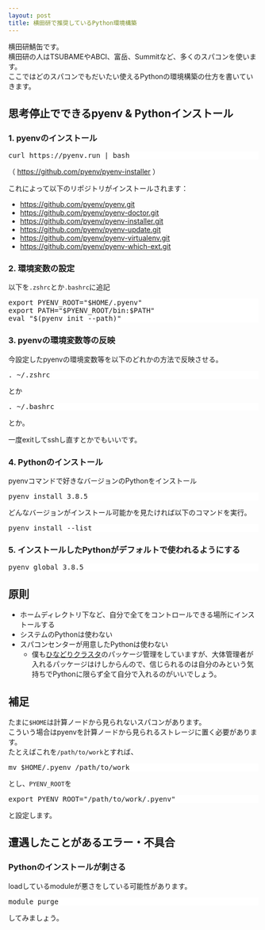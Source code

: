 ```yaml
---
layout: post
title: 横田研で推奨しているPython環境構築
---
```


<style>
.highlight {
background-color: #fff;
}
</style>

横田研鯖缶です。  
横田研の人はTSUBAMEやABCI、富岳、Summitなど、多くのスパコンを使います。  
ここではどのスパコンでもだいたい使えるPythonの環境構築の仕方を書いていきます。

## 思考停止でできるpyenv & Pythonインストール
### 1. pyenvのインストール

<pre class='highlight'>
curl https://pyenv.run | bash
</pre>
（ https://github.com/pyenv/pyenv-installer ）

これによって以下のリポジトリがインストールされます：
- https://github.com/pyenv/pyenv.git
- https://github.com/pyenv/pyenv-doctor.git
- https://github.com/pyenv/pyenv-installer.git
- https://github.com/pyenv/pyenv-update.git
- https://github.com/pyenv/pyenv-virtualenv.git
- https://github.com/pyenv/pyenv-which-ext.git

### 2. 環境変数の設定  

以下を`.zshrc`とか`.bashrc`に追記
<pre class='highlight'>
export PYENV_ROOT="$HOME/.pyenv"
export PATH="$PYENV_ROOT/bin:$PATH"
eval "$(pyenv init --path)"
</pre>

### 3. pyenvの環境変数等の反映  

今設定したpyenvの環境変数等を以下のどれかの方法で反映させる。

<pre class='highlight'>
. ~/.zshrc
</pre>
とか
<pre class='highlight'>
. ~/.bashrc
</pre>
とか。

一度exitしてsshし直すとかでもいいです。

### 4. Pythonのインストール  

pyenvコマンドで好きなバージョンのPythonをインストール
<pre class='highlight'>
pyenv install 3.8.5
</pre>

どんなバージョンがインストール可能かを見たければ以下のコマンドを実行。
<pre class='highlight'>
pyenv install --list
</pre>

### 5. インストールしたPythonがデフォルトで使われるようにする

<pre class='highlight'>
pyenv global 3.8.5
</pre>

## 原則
- ホームディレクトリ下など、自分で全てをコントロールできる場所にインストールする
- システムのPythonは使わない
- スパコンセンターが用意したPythonは使わない
  - 僕も[ひなどりクラスタ](https://rioyokotalab.github.io/Lab-Servers-2020/)のパッケージ管理をしていますが、大体管理者が入れるパッケージはけしからんので、信じられるのは自分のみという気持ちでPythonに限らず全て自分で入れるのがいいでしょう。

## 補足
たまに`$HOME`は計算ノードから見られないスパコンがあります。  
こういう場合はpyenvを計算ノードから見られるストレージに置く必要があります。  
たとえばこれを`/path/to/work`とすれば、
<pre class='highlight'>
mv $HOME/.pyenv /path/to/work
</pre>
とし、`PYENV_ROOT`を
<pre class='highlight'>
export PYENV_ROOT="/path/to/work/.pyenv"
</pre>
と設定します。

## 遭遇したことがあるエラー・不具合

### Pythonのインストールが刺さる

loadしているmoduleが悪さをしている可能性があります。
<pre class='highlight'>
module purge
</pre>
してみましょう。
